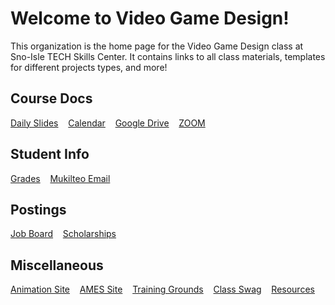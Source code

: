 # Welcome to Video Game Design!

This organization is the home page for the Video Game Design class at Sno-Isle TECH Skills Center. It contains links to all class materials, templates for different projects types, and more!

## Course Docs

[Daily Slides](https://docs.google.com/presentation/d/1DDvkKHkrs3yts2DFJkS8juXZNSgTye5r6uXCQNcP1Kg/present) &nbsp;&nbsp;
[Calendar](https://calendar.online/caf9a81b49f2afbbb76c) &nbsp;&nbsp;
[Google Drive](https://drive.google.com/drive/folders/1JLJOiYi6H8KVVI7T1DeuK21Kl3Sjkufd?usp=sharing) &nbsp;&nbsp;
[ZOOM](https://mukilteoschools-org.zoom.us/j/4158979566?pwd=TEhJZE1HUFVueEtuU0JYUWpuT3ZnUT09) &nbsp;&nbsp;

## Student Info

[Grades](https://www.q.wa-k12.net/mukilt) &nbsp;&nbsp;
[Mukilteo Email](https://outlook.office365.com) &nbsp;&nbsp;

## Postings

[Job Board]() &nbsp;&nbsp;
[Scholarships](https://sc.mukilteoschools.org/52453_2) &nbsp;&nbsp;

## Miscellaneous

[Animation Site](https://sites.google.com/view/anisisc) &nbsp;&nbsp;
[AMES Site](https://ames.team) &nbsp;&nbsp;
[Training Grounds](https://www.clover.com/online-ordering/snoisle-tech-skills-everett) &nbsp;&nbsp;
[Class Swag](https://streamline-llc.net/sno-isle_tech/shop) &nbsp;&nbsp;
[Resources]() &nbsp;&nbsp;
